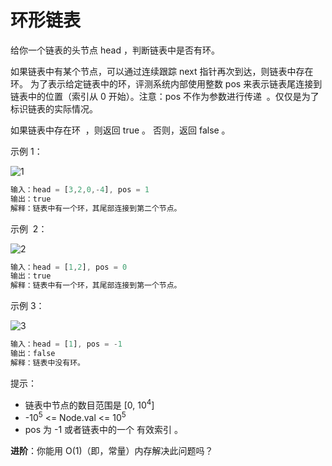 # 环形链表

给你一个链表的头节点 head ，判断链表中是否有环。

如果链表中有某个节点，可以通过连续跟踪 next 指针再次到达，则链表中存在环。 为了表示给定链表中的环，评测系统内部使用整数 pos 来表示链表尾连接到链表中的位置（索引从 0 开始）。注意：pos 不作为参数进行传递  。仅仅是为了标识链表的实际情况。

如果链表中存在环  ，则返回 true 。 否则，返回 false 。

示例 1：

![1](https://assets.leetcode-cn.com/aliyun-lc-upload/uploads/2018/12/07/circularlinkedlist.png)

```ts
输入：head = [3,2,0,-4], pos = 1
输出：true
解释：链表中有一个环，其尾部连接到第二个节点。
```

示例  2：

![2](https://assets.leetcode-cn.com/aliyun-lc-upload/uploads/2018/12/07/circularlinkedlist_test2.png)

```ts
输入：head = [1,2], pos = 0
输出：true
解释：链表中有一个环，其尾部连接到第一个节点。
```

示例 3：

![3](https://assets.leetcode-cn.com/aliyun-lc-upload/uploads/2018/12/07/circularlinkedlist_test3.png)

```ts
输入：head = [1], pos = -1
输出：false
解释：链表中没有环。
```

提示：

- 链表中节点的数目范围是 [0, 10<sup>4</sup>]
- -10<sup>5</sup> <= Node.val <= 10<sup>5</sup>
- pos 为 -1 或者链表中的一个 有效索引 。

**进阶**：你能用 O(1)（即，常量）内存解决此问题吗？
